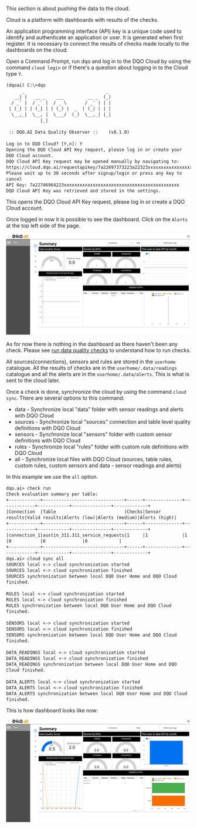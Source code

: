 This section is about pushing the data to the cloud.

Cloud is a platform with dashboards with results of the checks.

An application programming interface (API) key is a unique code used to identify and authenticate an application or user. It is generated when first register. 
It is necessary to connect the results of checks made locally to the dashboards on the cloud.

Open a Command Prompt, run dqo and log in to the DQO Cloud by using the command `cloud login` or if there's a question about logging in to the Cloud type `Y`.

```
(dqoai) C:\>dqo
      _                               _
   __| |   __ _    ___         __ _  (_)
  / _` |  / _` |  / _ \       / _` | | |
 | (_| | | (_| | | (_) |  _  | (_| | | |
  \__,_|  \__, |  \___/  (_)  \__,_| |_|
             |_|

 :: DQO.AI Data Quality Observer ::    (v0.1.0)

Log in to DQO Cloud? [Y,n]: Y
Opening the DQO Cloud API Key request, please log in or create your DQO Cloud account.
DQO Cloud API Key request may be opened manually by navigating to: https://cloud.dqo.ai/requestapikey/7a22697373223a22323xxxxxxxxxxxxxxxxxxxxxxxxxxxxxxxx
Please wait up to 30 seconds after signup/login or press any key to cancel
API Key: 7a22746964223xxxxxxxxxxxxxxxxxxxxxxxxxxxxxxxxxxxxxxxxxxxx
DQO Cloud API Key was retrieved and stored in the settings.
```

This opens the DQO Cloud API Key request, please log in or create a DQO Cloud account.

Once logged in now it is possible to see the dashboard. Click on the `Alerts` at the top left side of the page.

![Dashboard](dashboard.jpg)

As for now there is nothing in the dashboard as there haven't been any check. 
Please see [run data quality checks](../../getting-started/run-data-quality-checks/run-data-quality-checks.md) to understand how to run checks.

All sources(connections), sensors and rules are stored in the `userhome` catalogue.
All the results of checks are in the `userhome/.data/readings` catalogue and all the alerts are in the `userhome/.data/alerts`. This is what is sent to the cloud later.

Once a check is done, synchronize the cloud by using the command `cloud sync`. There are several options to this command:

- data - Synchronize local "data" folder with sensor readings and alerts with DQO Cloud
- sources - Synchronize local "sources" connection and table level quality definitions with DQO Cloud
- sensors - Synchronize local "sensors" folder with custom sensor definitions  with DQO Cloud
- rules - Synchronize local "rules" folder with custom rule definitions with DQO Cloud
- all - Synchronize local files with DQO Cloud (sources, table rules, custom  rules, custom sensors and data - sensor readings and alerts)

In this example we use the `all` option.

```
dqo.ai> check run
Check evaluation summary per table:
+------------+-------------------------------+------+--------------+-------------+------------+---------------+-------------+
|Connection  |Table                          |Checks|Sensor results|Valid results|Alerts (low)|Alerts (medium)|Alerts (high)|
+------------+-------------------------------+------+--------------+-------------+------------+---------------+-------------+
|connection_1|austin_311.311_service_requests|1     |1             |1            |0           |0              |0            |
+------------+-------------------------------+------+--------------+-------------+------------+---------------+-------------+
dqo.ai> cloud sync all
SOURCES local <-> cloud synchronization started
SOURCES local <-> cloud synchronization finished
SOURCES synchronization between local DQO User Home and DQO Cloud finished.

RULES local <-> cloud synchronization started
RULES local <-> cloud synchronization finished
RULES synchronization between local DQO User Home and DQO Cloud finished.

SENSORS local <-> cloud synchronization started
SENSORS local <-> cloud synchronization finished
SENSORS synchronization between local DQO User Home and DQO Cloud finished.

DATA_READINGS local <-> cloud synchronization started
DATA_READINGS local <-> cloud synchronization finished
DATA_READINGS synchronization between local DQO User Home and DQO Cloud finished.

DATA_ALERTS local <-> cloud synchronization started
DATA_ALERTS local <-> cloud synchronization finished
DATA_ALERTS synchronization between local DQO User Home and DQO Cloud finished.
```
This is how dashboard looks like now:

![](dashboard2.jpg)





